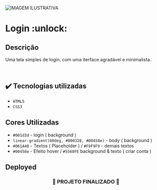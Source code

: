 ![ IMAGEM ILUSTRATIVA ](https://user-images.githubusercontent.com/79709843/188480311-2bf313eb-db2e-4e76-85aa-8fa61a84722b.png)

<h1>
  Login :unlock:
</h1>

<h2>Descrição</h2>

<p>Uma tela simples de login, com uma iterface agradável e minimalista.</p>
</br>

## ✔️ Tecnologias utilizadas

- ``HTML5``
- ``CSS3``

## Cores Utilizadas

- ``#001d3d`` - login ( background )
- ``linear-gradient(60deg, #000328, #00458e)`` - body ( background )
- ``#061A40`` - Textos ( Placeholder ) / ``#F9F9F9`` - demais textos
- ``#00458e`` - Efeito hover / ``#5568FE``  background & texto ( criar conta ) 

## Deployed

 

<h3 align="center">
  
  :construction: PROJETO FINALIZADO :construction:
  
</h3>
